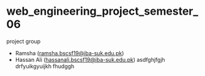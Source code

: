 # web_engineering_project_semester_06
project group
- Ramsha (ramsha.bscsf19@iba-suk.edu.pk)
- Hassan Ali (hassanali.bscsf19@iba-suk.edu.pk)
asdfghjfgjh
drfyuikgyuijkh
fhudggh
